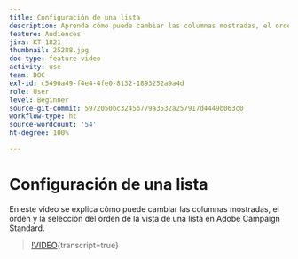 ```yaml
---
title: Configuración de una lista
description: Aprenda cómo puede cambiar las columnas mostradas, el orden y la selección del orden de la vista de una lista en Adobe Campaign Standard.
feature: Audiences
jira: KT-1821
thumbnail: 25288.jpg
doc-type: feature video
activity: use
team: DOC
exl-id: c5490a49-f4e4-4fe0-8132-1893252a9a4d
role: User
level: Beginner
source-git-commit: 5972050bc3245b779a3532a257917d4449b063c0
workflow-type: ht
source-wordcount: '54'
ht-degree: 100%

---
```


# Configuración de una lista

En este vídeo se explica cómo puede cambiar las columnas mostradas, el orden y la selección del orden de la vista de una lista en Adobe Campaign Standard.

>[!VIDEO](https://video.tv.adobe.com/v/25288/?learn=on){transcript=true}
